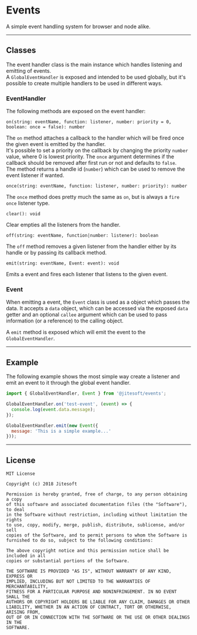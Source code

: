 # Events

A simple event handling system for browser and node alike.

---

## Classes

The event handler class is the main instance which handles listening and emitting of events.  
A `GlobalEventHandler` is exposed and intended to be used globally, but it's possible to create multiple handlers to be used in different ways.

### EventHandler

The following methods are exposed on the event handler:

`on(string: eventName, function: listener, number: priority = 0, boolean: once = false): number`

The `on` method attaches a callback to the handler which will be fired once the given event is emitted by the handler.  
It's possible to set a priority on the callback by changing the priority `number` value, where 0 is lowest priority. The `once` argument
determines if the callback should be removed after first run or not and defaults to `false`.  
The method returns a handle id (`number`) which can be used to remove the event listener if wanted.

`once(string: eventName, function: listener, number: priority): number`

The `once` method does pretty much the same as `on`, but is always a `fire once` listener type.

`clear(): void`

Clear empties all the listeners from the handler.

`off(string: eventName, function|number: listener): boolean`

The `off` method removes a given listener from the handler either by its handle or by passing its callback method.

`emit(string: eventName, Event: event): void`

Emits a event and fires each listener that listens to the given event.

### Event

When emitting a event, the `Event` class is used as a object which passes the data. It accepts a `data` object, which can be accessed
via the exposed `data` getter and an optional `callee` argument which can be used to pass information (or a reference) to the calling object.  

A `emit` method is exposed which will emit the event to the `GlobalEventHandler`.

---

## Example

The following example shows the most simple way create a listener and emit an event to it through the global event handler.

```javascript
import { GlobalEventHandler, Event } from '@jitesoft/events';

GlobalEventHandler.on('test-event', (event) => {
  console.log(event.data.message);
});

GlobalEventHandler.emit(new Event({
  message: 'This is a simple example...'
}));
```

---

## License

```text
MIT License

Copyright (c) 2018 Jitesoft

Permission is hereby granted, free of charge, to any person obtaining a copy
of this software and associated documentation files (the "Software"), to deal
in the Software without restriction, including without limitation the rights
to use, copy, modify, merge, publish, distribute, sublicense, and/or sell
copies of the Software, and to permit persons to whom the Software is
furnished to do so, subject to the following conditions:

The above copyright notice and this permission notice shall be included in all
copies or substantial portions of the Software.

THE SOFTWARE IS PROVIDED "AS IS", WITHOUT WARRANTY OF ANY KIND, EXPRESS OR
IMPLIED, INCLUDING BUT NOT LIMITED TO THE WARRANTIES OF MERCHANTABILITY,
FITNESS FOR A PARTICULAR PURPOSE AND NONINFRINGEMENT. IN NO EVENT SHALL THE
AUTHORS OR COPYRIGHT HOLDERS BE LIABLE FOR ANY CLAIM, DAMAGES OR OTHER
LIABILITY, WHETHER IN AN ACTION OF CONTRACT, TORT OR OTHERWISE, ARISING FROM,
OUT OF OR IN CONNECTION WITH THE SOFTWARE OR THE USE OR OTHER DEALINGS IN THE
SOFTWARE.
```
